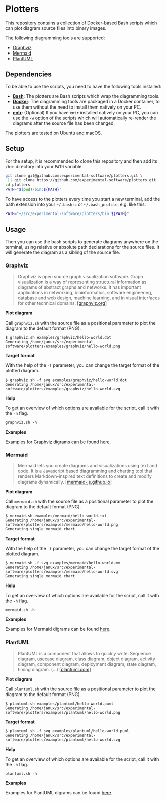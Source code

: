 # Plotters

This repository contains a collection of Docker-based Bash scripts which can plot diagram source files into binary images.

The following diagramming tools are supported:

- [Graphviz](#graphviz)
- [Mermaid](#mermaid)
- [PlantUML](#plantuml)

## Dependencies

To be able to use the scripts, you need to have the following tools installed:

- **[Bash](https://www.gnu.org/software/bash/)**: The plotters are Bash scripts which wrap the diagramming tools.
- **[Docker](https://www.docker.com)**: The diagramming tools are packaged in a Docker container, to use them without the need to install them natively on your PC.
- **[entr](https://dev.to/janux_de/run-a-bash-command-after-file-changes-unix-24jj)**: (Optional) If you have `entr` installed natively on your PC, you can use the `-w` option of the scripts which will automatically re-render the diagrams after the source file has been changed.

The plotters are tested on Ubuntu and macOS.

## Setup

For the setup, it is recommended to clone this repository and then add its `/bin` directory into your `PATH` variable.

```bash
git clone git@github.com:experimental-software/plotters.git \
 || git clone https://github.com/experimental-software/plotters.git
cd plotters
PATH="$(pwd)/bin:${PATH}"
```

To have access to the plotters every time you start a new terminal, add the path extension into your `~/.bashrc` or `~/.bash_profile`, e.g. like this:

```bash
PATH="~/src/experimental-software/plotters/bin:${PATH}"
```

## Usage

Then you can use the bash scripts to generate diagrams anywhere on the terminal, using relative or absolute path declarations for the source files. It will generate the diagram as a sibling of the source file.

### Graphviz

> Graphviz is open source graph visualization software. Graph visualization is a way of representing structural information as diagrams of abstract graphs and networks. It has important applications in networking, bioinformatics, software engineering, database and web design, machine learning, and in visual interfaces for other technical domains. [[graphviz.org]](https://graphviz.org/)

**Plot diagram**

Call `graphviz.sh` with the source file as a positional parameter to plot the diagram to the default format (PNG).

```
$ graphviz.sh examples/graphviz/hello-world.dot
Generating /home/janux/src/experimental-software/plotters/examples/graphviz/hello-world.png
```

**Target format**

With the help of the `-f` parameter, you can change the target format of the plotted diagram.

```
$ graphviz.sh -f svg examples/graphviz/hello-world.dot
Generating /home/janux/src/experimental-software/plotters/examples/graphviz/hello-world.svg
```

**Help**

To get an overview of which options are available for the script, call it with the `-h` flag.

```
graphviz.sh -h
```

**Examples**

Examples for Graphviz digrams can be found [here](./examples/graphviz).

### Mermaid

> Mermaid lets you create diagrams and visualizations using text and code. It is a Javascript based diagramming and charting tool that renders Markdown-inspired text definitions to create and modify diagrams dynamically. [[mermaid-js.github.io]](https://mermaid-js.github.io/mermaid/#/)

**Plot diagram**

Call `mermaid.sh` with the source file as a positional parameter to plot the diagram to the default format (PNG).

```
$ mermaid.sh examples/mermaid/hello-world.txt
Generating /home/janux/src/experimental-software/plotters/examples/mermaid/hello-world.png
Generating single mermaid chart
```

**Target format**

With the help of the `-f` parameter, you can change the target format of the plotted diagram.

```
$ mermaid.sh -f svg examples/mermaid/hello-world.mm
Generating /home/janux/src/experimental-software/plotters/examples/mermaid/hello-world.svg
Generating single mermaid chart
```

**Help**

To get an overview of which options are available for the script, call it with the `-h` flag.

```
mermaid.sh -h
```

**Examples**

Examples for Mermaid digrams can be found [here](./examples/mermaid).

### PlantUML

> PlantUML is a component that allows to quickly write: Sequence diagram, usecase diagram, class diagram, object diagram, activity diagram, component diagram, deployment diagram, state diagram, timing diagram. (...) [[plantuml.com]](https://plantuml.com/)

**Plot diagram**

Call `plantuml.sh` with the source file as a positional parameter to plot the diagram to the default format (PNG).

```
$ plantuml.sh examples/plantuml/hello-world.puml
Generating /home/janux/src/experimental-software/plotters/examples/plantuml/hello-world.png
```

**Target format**

```
$ plantuml.sh -f svg examples/plantuml/hello-world.puml
Generating /home/janux/src/experimental-software/plotters/examples/plantuml/hello-world.svg
```

**Help**

To get an overview of which options are available for the script, call it with the `-h` flag.

```
plantuml.sh -h
```

**Examples**

Examples for PlantUML digrams can be found [here](./examples/plantuml).
